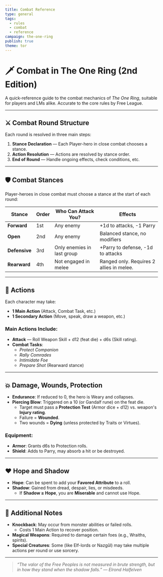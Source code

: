 ```yaml
---
title: Combat Reference
type: general
tags:
  - rules
  - combat
  - reference
campaign: the-one-ring
publish: true
theme: tor
---
```


# 🗡 Combat in The One Ring (2nd Edition)

A quick-reference guide to the combat mechanics of *The One Ring*, suitable for players and LMs alike. Accurate to the core rules by Free League.

---

## ⚔️ Combat Round Structure

Each round is resolved in three main steps:

1. **Stance Declaration** — Each Player-hero in close combat chooses a stance.
2. **Action Resolution** — Actions are resolved by stance order.
3. **End of Round** — Handle ongoing effects, check conditions, etc.

---

## 🛡 Combat Stances

Player-heroes in close combat must choose a stance at the start of each round:

| Stance       | Order   | Who Can Attack You?        | Effects                                      |
|--------------|---------|-----------------------------|----------------------------------------------|
| **Forward**   | 1st     | Any enemy                   | +1d to attacks, -1 Parry                      |
| **Open**      | 2nd     | Any enemy                   | Balanced stance, no modifiers                |
| **Defensive** | 3rd     | Only enemies in last group  | +Parry to defense, -1d to attacks             |
| **Rearward**  | 4th     | Not engaged in melee        | Ranged only. Requires 2 allies in melee.      |

---

## 🎯 Actions

Each character may take:
- **1 Main Action** (Attack, Combat Task, etc.)
- **1 Secondary Action** (Move, speak, draw a weapon, etc.)

### Main Actions Include:
- **Attack** — Roll Weapon Skill + d12 (feat die) + d6s (Skill rating).
- **Combat Tasks**:
  - *Protect Companion*
  - *Rally Comrades*
  - *Intimidate Foe*
  - *Prepare Shot* (Rearward stance)

---

## 💥 Damage, Wounds, Protection

- **Endurance**: If reduced to 0, the hero is Weary and collapses.
- **Piercing Blow**: Triggered on a 10 (or Gandalf rune) on the feat die.
  - Target must pass a **Protection Test** (Armor dice + d12) vs. weapon's **Injury rating**.
  - Failure = **Wounded**.
  - Two wounds = **Dying** (unless protected by Traits or Virtues).

### Equipment:
- **Armor**: Grants d6s to Protection rolls.
- **Shield**: Adds to Parry, may absorb a hit or be destroyed.

---

## ❤️ Hope and Shadow

- **Hope**: Can be spent to add your **Favored Attribute** to a roll.
- **Shadow**: Gained from dread, despair, lies, or misdeeds.
  - If **Shadow ≥ Hope**, you are **Miserable** and cannot use Hope.

---

## 📜 Additional Notes

- **Knockback**: May occur from monster abilities or failed rolls.
  - Costs 1 Main Action to recover position.
- **Magical Weapons**: Required to damage certain foes (e.g., Wraiths, spirits).
- **Special Creatures**: Some (like Elf-lords or Nazgûl) may take multiple actions per round or use sorcery.

---

> *“The valor of the Free Peoples is not measured in brute strength, but in how they stand when the shadow falls.”* — *Elrond Halfelven*

